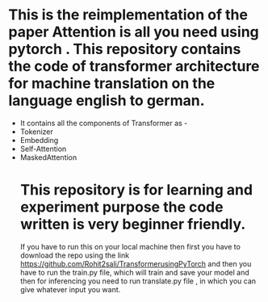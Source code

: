 # This is the reimplementation of the paper Attention is all you need using pytorch . This repository contains the code of transformer architecture for machine translation on the language english to german.
- It contains all the components of Transformer as -
- Tokenizer
- Embedding
- Self-Attention
- MaskedAttention
  # This repository is for learning and experiment purpose the code written is very beginner friendly.
  If you have to run this on your local machine then first you have to download the repo using the link https://github.com/Rohit2sali/TransformerusingPyTorch and then you have to run the train.py file,
  which will train and save your model and then for inferencing you need to run translate.py file , in which you can give whatever input you want.
